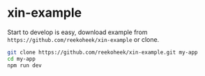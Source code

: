 # xin-example

Start to develop is easy, download example from `https://github.com/reekoheek/xin-example` or clone.

```bash
git clone https://github.com/reekoheek/xin-example.git my-app
cd my-app
npm run dev
```
